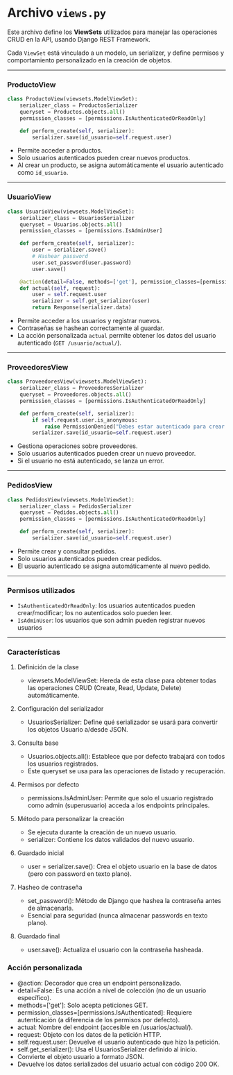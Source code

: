 
# Archivo `views.py`

Este archivo define los **ViewSets** utilizados para manejar las operaciones CRUD en la API, usando Django REST Framework.

Cada `ViewSet` está vinculado a un modelo, un serializer, y define permisos y comportamiento personalizado en la creación de objetos.

---

### ProductoView

```python
class ProductoView(viewsets.ModelViewSet):
    serializer_class = ProductosSerializer
    queryset = Productos.objects.all()
    permission_classes = [permissions.IsAuthenticatedOrReadOnly]

    def perform_create(self, serializer):
        serializer.save(id_usuario=self.request.user)
```

- Permite acceder a productos.
- Solo usuarios autenticados pueden crear nuevos productos.
- Al crear un producto, se asigna automáticamente el usuario autenticado como `id_usuario`.

---

### UsuarioView

```python
class UsuarioView(viewsets.ModelViewSet):
    serializer_class = UsuariosSerializer
    queryset = Usuarios.objects.all()
    permission_classes = [permissions.IsAdminUser]

    def perform_create(self, serializer):
        user = serializer.save()
        # Hashear password
        user.set_password(user.password)
        user.save()

    @action(detail=False, methods=['get'], permission_classes=[permissions.IsAuthenticated])
    def actual(self, request):
        user = self.request.user
        serializer = self.get_serializer(user)
        return Response(serializer.data)
```

- Permite acceder a los usuarios y registrar nuevos.
- Contraseñas se hashean correctamente al guardar.
- La acción personalizada `actual` permite obtener los datos del usuario autenticado (`GET /usuario/actual/`).

---

### ProveedoresView

```python
class ProveedoresView(viewsets.ModelViewSet):
    serializer_class = ProveedoresSerializer
    queryset = Proveedores.objects.all()
    permission_classes = [permissions.IsAuthenticatedOrReadOnly]

    def perform_create(self, serializer):
        if self.request.user.is_anonymous:
            raise PermissionDenied("Debes estar autenticado para crear un proveedor.")
        serializer.save(id_usuario=self.request.user)
```

- Gestiona operaciones sobre proveedores.
- Solo usuarios autenticados pueden crear un nuevo proveedor.
- Si el usuario no está autenticado, se lanza un error.

---

### PedidosView

```python
class PedidosView(viewsets.ModelViewSet):
    serializer_class = PedidosSerializer
    queryset = Pedidos.objects.all()
    permission_classes = [permissions.IsAuthenticatedOrReadOnly]

    def perform_create(self, serializer):
        serializer.save(id_usuario=self.request.user)
```

- Permite crear y consultar pedidos.
- Solo usuarios autenticados pueden crear pedidos.
- El usuario autenticado se asigna automáticamente al nuevo pedido.

---

### Permisos utilizados

- `IsAuthenticatedOrReadOnly`: los usuarios autenticados pueden crear/modificar; los no autenticados solo pueden leer.
- `IsAdminUser`: los usuarios que son admin pueden registrar nuevos usuarios

---

### Características

1. Definición de la clase
    - viewsets.ModelViewSet: Hereda de esta clase para obtener todas las operaciones CRUD (Create, Read, Update, Delete) automáticamente.

2. Configuración del serializador
    - UsuariosSerializer: Define qué serializador se usará para convertir los objetos Usuario a/desde JSON.


3. Consulta base
    - Usuarios.objects.all(): Establece que por defecto trabajará con todos los usuarios registrados.
    - Este queryset se usa para las operaciones de listado y recuperación.

4. Permisos por defecto
    - permissions.IsAdminUser: Permite que solo el usuario registrado como admin (superusuario) acceda a los endpoints principales.

5. Método para personalizar la creación
    - Se ejecuta durante la creación de un nuevo usuario.
    - serializer: Contiene los datos validados del nuevo usuario.

6. Guardado inicial
    - user = serializer.save(): Crea el objeto usuario en la base de datos (pero con password en texto plano).

7. Hasheo de contraseña
    - set_password(): Método de Django que hashea la contraseña antes de almacenarla.
    - Esencial para seguridad (nunca almacenar passwords en texto plano).

8. Guardado final
    - user.save(): Actualiza el usuario con la contraseña hasheada.

### Acción personalizada

- @action: Decorador que crea un endpoint personalizado.
- detail=False: Es una acción a nivel de colección (no de un usuario específico).
- methods=['get']: Solo acepta peticiones GET.
- permission_classes=[permissions.IsAuthenticated]: Requiere autenticación (a diferencia de los permisos por defecto).
- actual: Nombre del endpoint (accesible en /usuarios/actual/).
- request: Objeto con los datos de la petición HTTP.
- self.request.user: Devuelve el usuario autenticado que hizo la petición.
- self.get_serializer(): Usa el UsuariosSerializer definido al inicio.
- Convierte el objeto usuario a formato JSON.
- Devuelve los datos serializados del usuario actual con código 200 OK.
